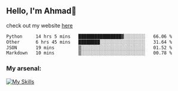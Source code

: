 
## Hello, I'm Ahmad👋

check out my website [here](https://ahmadalwi.com/)

<!--START_SECTION:waka-->

```txt
Python     14 hrs 5 mins   ████████████████▓░░░░░░░░   66.06 %
Other      6 hrs 45 mins   ████████░░░░░░░░░░░░░░░░░   31.64 %
JSON       19 mins         ▒░░░░░░░░░░░░░░░░░░░░░░░░   01.52 %
Markdown   10 mins         ▒░░░░░░░░░░░░░░░░░░░░░░░░   00.78 %
```

<!--END_SECTION:waka-->

### My arsenal:

[![My Skills](https://skillicons.dev/icons?i=js,ts,py,go,react,nextjs,svelte,nodejs,django,tailwind,html,css,sass,firebase,mongodb,postgres,mysql,redis,git,github,docker,vscode,figma,godot)](https://skillicons.dev)
